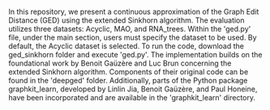 In this repository, we present a continuous approximation of the Graph Edit Distance (GED) using the extended Sinkhorn algorithm. The evaluation utilizes three datasets: Acyclic, MAO, and RNA_trees. Within the 'ged.py' file, under the main section, users must specify the dataset to be used. By default, the Acyclic dataset is selected. To run the code, download the ged_sinkhorn folder and execute 'ged.py'.
The implementation builds on the foundational work by Benoit Gaüzère and Luc Brun concerning the extended Sinkhorn algorithm. Components of their original code can be found in the 'deepged' folder. Additionally, parts of the Python package graphkit_learn, developed by Linlin Jia, Benoit Gaüzère, and Paul Honeine, have been incorporated and are available in the 'graphkit_learn' directory.
